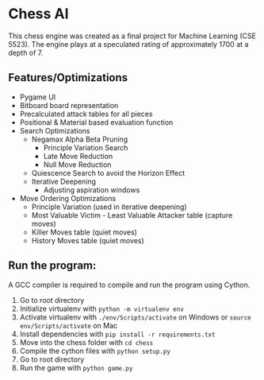 # Chess AI

This chess engine was created as a final project for Machine Learning (CSE 5523). The engine plays at a speculated rating of approximately 1700 at a depth of 7. 

## Features/Optimizations
* Pygame UI
* Bitboard board representation
* Precalculated attack tables for all pieces
* Positional & Material based evaluation function
* Search Optimizations
  * Negamax Alpha Beta Pruning
    * Principle Variation Search
    * Late Move Reduction
    * Null Move Reduction
  * Quiescence Search to avoid the Horizon Effect
  * Iterative Deepening
    * Adjusting aspiration windows
* Move Ordering Optimizations
  * Principle Variation (used in iterative deepening)
  * Most Valuable Victim - Least Valuable Attacker table (capture moves)
  * Killer Moves table (quiet moves)
  * History Moves table (quiet moves)

## Run the program:
A GCC compiler is required to compile and run the program using Cython. 
1. Go to root directory
2. Initialize virtualenv with `python -m virtualenv env`
3. Activate virtualenv with `./env/Scripts/activate` on Windows or `source env/Scripts/activate` on Mac
4. Install dependencies with `pip install -r requirements.txt`
5. Move into the chess folder with `cd chess`
6. Compile the cython files with `python setup.py`
7. Go to root directory
8. Run the game with `python game.py`